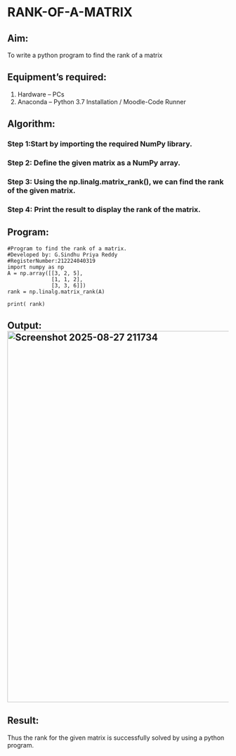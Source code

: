 # RANK-OF-A-MATRIX
## Aim:
To write a python program to find the rank of a matrix
## Equipment’s required:
1. 	Hardware – PCs
2. 	Anaconda – Python 3.7 Installation / Moodle-Code Runner
## Algorithm:
### Step 1:Start by importing the required NumPy library. 
### Step 2: Define the given matrix as a NumPy array.
### Step 3: Using the np.linalg.matrix_rank(), we can find the rank of the given matrix.
### Step 4: Print the result to display the rank of the matrix.
## Program:
```
#Program to find the rank of a matrix.
#Developed by: G.Sindhu Priya Reddy
#RegisterNumber:212224040319
import numpy as np
A = np.array([[3, 2, 5],
              [1, 1, 2],
              [3, 3, 6]])
rank = np.linalg.matrix_rank(A)

print( rank)
```
## Output: <img width="1262" height="843" alt="Screenshot 2025-08-27 211734" src="https://github.com/user-attachments/assets/83c8aecc-49c7-4c59-a985-acca7beb35d1" />
## Result:
Thus the rank for the given matrix is successfully solved by  using a python program.

